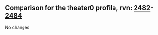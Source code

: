 ## Comparison for the theater0 profile, rvn: [2482](https://github.com/PRO100KatYT/FortniteProfileRevisions/tree/main/profiles/theater0/2482%20theater0.json)-[2484](https://github.com/PRO100KatYT/FortniteProfileRevisions/tree/main/profiles/theater0/2484%20theater0.json)

No changes
